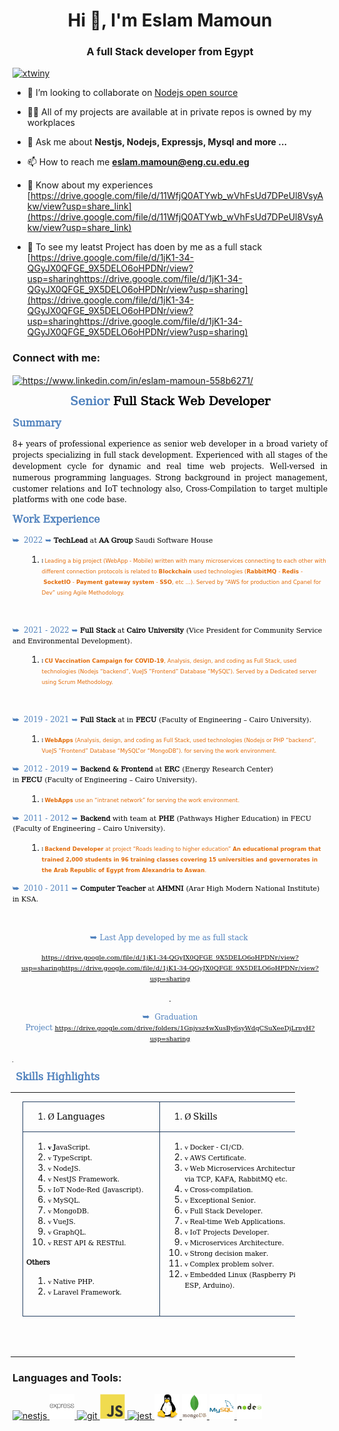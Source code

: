 

<h1 align="center">Hi 👋, I'm Eslam Mamoun</h1>
<h3 align="center">A full Stack developer from Egypt</h3>

<p align="left"> <a href="[https://github.com/ryo-ma/github-profile-trophy]"><img src="https://github-profile-trophy.vercel.app/?username=xtwiny" alt="xtwiny" /></a> </p>

- 👯 I’m looking to collaborate on [Nodejs open source](https://github.com/nodejs/node)

- 👨‍💻 All of my projects are available at in private repos is owned by my workplaces

- 💬 Ask me about **Nestjs, Nodejs, Expressjs, Mysql and more ...**

- 📫 How to reach me **eslam.mamoun@eng.cu.edu.eg**

- 📄 Know about my experiences [https://drive.google.com/file/d/11WfjQ0ATYwb_wVhFsUd7DPeUl8VsyAkw/view?usp=share_link](https://drive.google.com/file/d/11WfjQ0ATYwb_wVhFsUd7DPeUl8VsyAkw/view?usp=share_link)

- 📄 To see my leatst Project has doen by me as a full stack [https://drive.google.com/file/d/1jK1-34-QGyJX0QFGE_9X5DELO6oHPDNr/view?usp=sharinghttps://drive.google.com/file/d/1jK1-34-QGyJX0QFGE_9X5DELO6oHPDNr/view?usp=sharing](https://drive.google.com/file/d/1jK1-34-QGyJX0QFGE_9X5DELO6oHPDNr/view?usp=sharinghttps://drive.google.com/file/d/1jK1-34-QGyJX0QFGE_9X5DELO6oHPDNr/view?usp=sharing)

<h3 align="left">Connect with me:</h3>
<p align="left">
<a href="https://www.linkedin.com/in/eslam-mamoun-558b6271/" target="_blank"><img align="center" src="https://raw.githubusercontent.com/rahuldkjain/github-profile-readme-generator/master/src/images/icons/Social/linked-in-alt.svg" alt="https://www.linkedin.com/in/eslam-mamoun-558b6271/" height="30" width="40" /></a>
</p>


<p style="text-align:center;"><strong><span style="font-family:'DejaVu Math TeX Gyre';color:rgb(79,129,189);font-weight:bold;font-size:19px;">Senior&nbsp;</span></strong><strong><span style="font-family:'DejaVu Math TeX Gyre';color:rgb(0,0,0);font-weight:bold;font-size:19px;">Full Stack Web Developer</span></strong></p>
<p style="text-align:left;"><strong><span style="font-family:'DejaVu Math TeX Gyre';color:rgb(79,129,189);font-weight:bold;font-size:16px;">Summary</span></strong></p>
<p style="text-align:justify;line-height:120%;"><span style="font-family:'DejaVu Math TeX Gyre';color:rgb(0,0,0);font-size:12px;">8+ years of professional experience as senior web developer in a broad variety of projects specializing in full stack</span><span style="font-family:'DejaVu Math TeX Gyre';color:rgb(0,0,0);font-size:12px;">&nbsp;</span><span style="font-family:'DejaVu Math TeX Gyre';color:rgb(0,0,0);font-size:12px;">development. Experienced with all stages of the development cycle for dynamic and real time web projects. Well-versed in numerous programming languages. Strong background in project management, customer relations and IoT technology also, Cross-Compilation to target multiple platforms with one code base</span><span style="font-family:'DejaVu Math TeX Gyre';color:rgb(0,0,0);font-size:12px;">.</span></p>
<p style="text-align:left;"><strong><span style="font-family:'DejaVu Math TeX Gyre';color:rgb(79,129,189);font-weight:bold;font-size:16px;">Work Experience</span></strong></p>
<p style="margin-left:0.0000pt;text-indent:0.0000pt;line-height:120%;"><span style="font-family:FreeSerif;line-height:120%;color:rgb(79,129,189);font-size:12px;">➥&nbsp;</span><span style="font-family:'DejaVu Math TeX Gyre';line-height:120%;color:rgb(79,129,189);font-size:12px;">&nbsp;2022&nbsp;</span><span style="font-family:'DejaVu Math TeX Gyre';line-height:120%;color:rgb(79,129,189);font-size:12px;">➥</span><span style="font-family:'DejaVu Math TeX Gyre';line-height:120%;color:rgb(79,129,189);font-size:11px;">&nbsp;</span><strong><span style="font-family:'DejaVu Math TeX Gyre';line-height:120%;color:rgb(0,0,0);font-size:11px;">TechLead&nbsp;</span></strong><span style="font-family:'DejaVu Math TeX Gyre';line-height:120%;color:rgb(0,0,0);font-size:11px;">at&nbsp;</span><strong><span style="font-family:'DejaVu Math TeX Gyre';line-height:120%;color:rgb(0,0,0);font-size:11px;">AA Group</span></strong><span style="font-family:'DejaVu Math TeX Gyre';line-height:120%;color:rgb(0,0,0);font-size:11px;">&nbsp;Saudi Software House</span></p>
<ul style="list-style-type: undefined;margin-left:23px;">
    <li><span style="font-family:Wingdings;font-size:6.5000pt;">l&nbsp;</span><span style="line-height:120%;color:rgb(227,108,9);font-family:'DejaVu Sans';font-size:6.5000pt;color:rgb(227,108,9);">Leading a big project (WebApp - Mobile) written with many microservices connecting to each other with different connection protocols is related to&nbsp;</span><strong><span style="line-height:120%;color:rgb(227,108,9);font-family:'DejaVu Sans';font-size:6.5000pt;color:rgb(227,108,9);">Blockchain&nbsp;</span></strong><span style="line-height:120%;color:rgb(227,108,9);font-family:'DejaVu Sans';font-size:6.5000pt;color:rgb(227,108,9);">used technologies (</span><strong><span style="line-height:120%;color:rgb(227,108,9);font-family:'DejaVu Sans';font-size:6.5000pt;color:rgb(227,108,9);">RabbitMQ&nbsp;</span></strong><span style="line-height:120%;color:rgb(227,108,9);font-family:'DejaVu Sans';font-size:6.5000pt;color:rgb(227,108,9);">-&nbsp;</span><strong><span style="line-height:120%;color:rgb(227,108,9);font-family:'DejaVu Sans';font-size:6.5000pt;color:rgb(227,108,9);">Redis&nbsp;</span></strong><span style="line-height:120%;color:rgb(227,108,9);font-family:'DejaVu Sans';font-size:6.5000pt;color:rgb(227,108,9);">-&nbsp;</span><strong><span style="line-height:120%;color:rgb(227,108,9);font-family:'DejaVu Sans';font-size:6.5000pt;color:rgb(227,108,9);">SocketIO&nbsp;</span></strong><span style="line-height:120%;color:rgb(227,108,9);font-family:'DejaVu Sans';font-size:6.5000pt;color:rgb(227,108,9);">-&nbsp;</span><strong><span style="line-height:120%;color:rgb(227,108,9);font-family:'DejaVu Sans';font-size:6.5000pt;color:rgb(227,108,9);">Payment gateway system&nbsp;</span></strong><span style="line-height:120%;color:rgb(227,108,9);font-family:'DejaVu Sans';font-size:6.5000pt;color:rgb(227,108,9);">-&nbsp;</span><strong><span style="line-height:120%;color:rgb(227,108,9);font-family:'DejaVu Sans';font-size:6.5000pt;color:rgb(227,108,9);">SSO</span></strong><span style="line-height:120%;color:rgb(227,108,9);font-family:'DejaVu Sans';font-size:6.5000pt;color:rgb(227,108,9);">, etc ...). Served by &ldquo;AWS for production and Cpanel for Dev&rdquo; using Agile Methodology.</span></li>
</ul>
<p style="line-height:120%;"><span style="font-family:'DejaVu Sans';line-height:120%;color:rgb(227,108,9);font-size:3px;">&nbsp;</span></p>
<p style="margin-left:0.0000pt;text-indent:0.0000pt;line-height:120%;"><span style="font-family:FreeSerif;line-height:120%;color:rgb(79,129,189);font-size:12px;">➥&nbsp;</span><span style="font-family:'DejaVu Math TeX Gyre';line-height:120%;color:rgb(79,129,189);font-size:12px;">&nbsp;2021 - 2022&nbsp;</span><span style="font-family:'DejaVu Math TeX Gyre';line-height:120%;color:rgb(79,129,189);font-size:12px;">➥</span><span style="font-family:'DejaVu Math TeX Gyre';line-height:120%;color:rgb(79,129,189);font-size:11px;">&nbsp;</span><strong><span style="font-family:'DejaVu Math TeX Gyre';line-height:120%;color:rgb(0,0,0);font-size:11px;">Full Stack&nbsp;</span></strong><span style="font-family:'DejaVu Math TeX Gyre';line-height:120%;color:rgb(0,0,0);font-size:11px;">at&nbsp;</span><strong><span style="font-family:'DejaVu Math TeX Gyre';line-height:120%;color:rgb(0,0,0);font-size:11px;">Cairo University</span></strong><span style="font-family:'DejaVu Math TeX Gyre';line-height:120%;color:rgb(0,0,0);font-size:11px;">&nbsp;(Vice President for Community Service and Environmental Development).</span></p>
<ul style="list-style-type: undefined;margin-left:23px;">
    <li><span style="font-family:Wingdings;font-size:6.5000pt;">l&nbsp;</span><strong><span style="line-height:120%;color:rgb(227,108,9);font-family:'DejaVu Sans';font-size:6.5000pt;color:rgb(227,108,9);">CU Vaccination Campaign for COVID-19</span></strong><span style="line-height:120%;color:rgb(227,108,9);font-family:'DejaVu Sans';font-size:6.5000pt;color:rgb(227,108,9);">, Analysis, design, and coding as Full Stack, used technologies (Nodejs &ldquo;backend&rdquo;, VueJS &rdquo;Frontend&rdquo; Database &ldquo;MySQL&rdquo;). Served by a Dedicated server using Scrum Methodology.</span></li>
</ul>
<p style="line-height:120%;"><span style="font-family:'DejaVu Sans';line-height:120%;color:rgb(227,108,9);font-size:3px;">&nbsp;</span></p>
<p style="margin-left:0.0000pt;text-indent:0.0000pt;line-height:120%;"><span style="font-family:FreeSerif;line-height:120%;color:rgb(79,129,189);font-size:12px;">➥&nbsp;</span><span style="font-family:'DejaVu Math TeX Gyre';line-height:120%;color:rgb(79,129,189);font-size:12px;">&nbsp;2019 - 2021&nbsp;</span><span style="font-family:'DejaVu Math TeX Gyre';line-height:120%;color:rgb(79,129,189);font-size:12px;">➥&nbsp;</span><strong><span style="font-family:'DejaVu Math TeX Gyre';line-height:120%;color:rgb(0,0,0);font-size:11px;">Full Stack</span></strong><span style="font-family:'DejaVu Math TeX Gyre';line-height:120%;color:rgb(0,0,0);font-size:11px;">&nbsp;at in&nbsp;</span><strong><span style="font-family:'DejaVu Math TeX Gyre';line-height:120%;color:rgb(0,0,0);font-size:11px;">FECU</span></strong><span style="font-family:'DejaVu Math TeX Gyre';line-height:120%;color:rgb(0,0,0);font-size:11px;">&nbsp;(Faculty of Engineering &ndash; Cairo University).</span></p>
<ul style="list-style-type: undefined;margin-left:23px;">
    <li><span style="font-family:Wingdings;font-size:6.5000pt;">l&nbsp;</span><strong><span style="line-height:120%;color:rgb(227,108,9);font-family:'DejaVu Sans';font-size:6.5000pt;color:rgb(227,108,9);">WebApps</span></strong><span style="line-height:120%;color:rgb(227,108,9);font-family:'DejaVu Sans';font-size:6.5000pt;color:rgb(227,108,9);">&nbsp;(Analysis, design, and coding as Full Stack, used technologies (Nodejs or PHP &ldquo;backend&rdquo;, VueJS &rdquo;Frontend&rdquo; Database &ldquo;MySQL&rdquo;or &ldquo;MongoDB&rdquo;). for serving the work environment.</span></li>
</ul>
<p style="margin-left:0.0000pt;text-indent:0.0000pt;line-height:120%;"><span style="font-family:FreeSerif;line-height:120%;color:rgb(79,129,189);font-size:12px;">➥&nbsp;</span><span style="font-family:'DejaVu Math TeX Gyre';line-height:120%;color:rgb(79,129,189);font-size:12px;">&nbsp;2012 - 2019&nbsp;</span><span style="font-family:'DejaVu Math TeX Gyre';line-height:120%;color:rgb(79,129,189);font-size:12px;">➥&nbsp;</span><strong><span style="font-family:'DejaVu Math TeX Gyre';line-height:120%;color:rgb(0,0,0);font-size:11px;">Backend &amp; Frontend</span></strong><span style="font-family:'DejaVu Math TeX Gyre';line-height:120%;color:rgb(0,0,0);font-size:11px;">&nbsp;at&nbsp;</span><strong><span style="font-family:'DejaVu Math TeX Gyre';line-height:120%;color:rgb(0,0,0);font-size:11px;">ERC</span></strong><span style="font-family:'DejaVu Math TeX Gyre';line-height:120%;color:rgb(0,0,0);font-size:11px;">&nbsp;(Energy Research Center) in&nbsp;</span><strong><span style="font-family:'DejaVu Math TeX Gyre';line-height:120%;color:rgb(0,0,0);font-size:11px;">FECU</span></strong><span style="font-family:'DejaVu Math TeX Gyre';line-height:120%;color:rgb(0,0,0);font-size:11px;">&nbsp;(Faculty of Engineering &ndash; Cairo University).</span></p>
<ul style="list-style-type: undefined;margin-left:23px;">
    <li><span style="font-family:Wingdings;font-size:6.5000pt;">l&nbsp;</span><strong><span style="line-height:120%;color:rgb(227,108,9);font-family:'DejaVu Sans';font-size:6.5000pt;color:rgb(227,108,9);">WebApps</span></strong><span style="line-height:120%;color:rgb(227,108,9);font-family:'DejaVu Sans';font-size:6.5000pt;color:rgb(227,108,9);">&nbsp;use an &ldquo;intranet network&rdquo; for serving the work environment.</span></li>
</ul>
<p style="margin-left:0.0000pt;text-indent:0.0000pt;line-height:120%;"><span style="font-family:FreeSerif;line-height:120%;color:rgb(79,129,189);font-size:12px;">➥&nbsp;</span><span style="font-family:'DejaVu Math TeX Gyre';line-height:120%;color:rgb(79,129,189);font-size:12px;">&nbsp;2011 - 2012&nbsp;</span><span style="font-family:'DejaVu Math TeX Gyre';line-height:120%;color:rgb(79,129,189);font-size:12px;">➥&nbsp;</span><strong><span style="font-family:'DejaVu Math TeX Gyre';line-height:120%;color:rgb(0,0,0);font-size:11px;">Backend</span></strong><span style="font-family:'DejaVu Math TeX Gyre';line-height:120%;color:rgb(0,0,0);font-size:11px;">&nbsp;with team at&nbsp;</span><strong><span style="font-family:'DejaVu Math TeX Gyre';line-height:120%;color:rgb(0,0,0);font-size:11px;">PHE</span></strong><span style="font-family:'DejaVu Math TeX Gyre';line-height:120%;color:rgb(0,0,0);font-size:11px;">&nbsp;(Pathways Higher Education) in FECU (Faculty of Engineering &ndash; Cairo University).</span></p>
<ul style="list-style-type: undefined;margin-left:23px;">
    <li><span style="font-family:Wingdings;font-size:6.5000pt;">l&nbsp;</span><strong><span style="line-height:120%;color:rgb(227,108,9);font-family:'DejaVu Sans';font-size:6.5000pt;color:rgb(227,108,9);">Backend Developer&nbsp;</span></strong><span style="line-height:120%;color:rgb(227,108,9);font-family:'DejaVu Sans';font-size:6.5000pt;color:rgb(227,108,9);">at project &ldquo;Roads leading to higher education&rdquo;</span><span dir="RTL" style="line-height:120%;color:rgb(227,108,9);font-family:'DejaVu Sans';font-size:6.5000pt;color:rgb(227,108,9);">&nbsp;</span><strong><span dir="RTL" style="line-height:120%;color:rgb(227,108,9);font-family:'DejaVu Sans';font-size:6.5000pt;color:rgb(227,108,9);">An educational program that trained 2,000 students in 96 training classes covering 15 universities and governorates in the Arab Republic of Egypt from Alexandria to Aswan</span></strong><span style="line-height:120%;color:rgb(227,108,9);font-family:'DejaVu Sans';font-size:6.5000pt;color:rgb(227,108,9);">.</span></li>
</ul>
<p style="margin-left:0.0000pt;text-indent:0.0000pt;line-height:120%;"><span style="font-family:FreeSerif;line-height:120%;color:rgb(79,129,189);font-size:12px;">➥&nbsp;</span><span style="font-family:'DejaVu Math TeX Gyre';line-height:120%;color:rgb(79,129,189);font-size:12px;">&nbsp;2010 - 2011&nbsp;</span><span style="font-family:'DejaVu Math TeX Gyre';line-height:120%;color:rgb(79,129,189);font-size:12px;">➥&nbsp;</span><strong><span style="font-family:'DejaVu Math TeX Gyre';line-height:120%;color:rgb(0,0,0);font-size:11px;">Computer Teacher</span></strong><span style="font-family:'DejaVu Math TeX Gyre';line-height:120%;color:rgb(0,0,0);font-size:11px;">&nbsp;at&nbsp;</span><strong><span style="font-family:'DejaVu Math TeX Gyre';line-height:120%;color:rgb(0,0,0);font-size:11px;">AHMNI</span></strong><span style="font-family:'DejaVu Math TeX Gyre';line-height:120%;color:rgb(0,0,0);font-size:11px;">&nbsp;(Arar High Modern National Institute) in KSA.</span></p>
<p style="margin-left:0.0000pt;text-indent:0.0000pt;line-height:120%;"><span style="font-family:'DejaVu Math TeX Gyre';line-height:120%;color:rgb(0,0,0);font-size:5px;">&nbsp;</span></p>
<p style="margin-left:0.0000pt;text-indent:0.0000pt;text-align:center;line-height:120%;"><span style="font-family:'DejaVu Math TeX Gyre';color:rgb(79,129,189);font-size:14px;">➥</span><span style="font-family:'DejaVu Math TeX Gyre';line-height:120%;color:rgb(255,0,0);font-size:13px;">&nbsp;</span><span style="font-family:'DejaVu Math TeX Gyre';line-height:120%;color:rgb(79,129,189);font-size:12px;">Last App developed by me</span><span style="font-family:'DejaVu Math TeX Gyre';line-height:120%;color:rgb(79,129,189);font-size:12px;">&nbsp;as full stack&nbsp;</span></p>
<p style="margin-left:0.0000pt;text-indent:0.0000pt;text-align:center;line-height:120%;"><a href="https://drive.google.com/file/d/1jK1-34-QGyJX0QFGE_9X5DELO6oHPDNr/view?usp=sharinghttps://drive.google.com/file/d/1jK1-34-QGyJX0QFGE_9X5DELO6oHPDNr/view?usp=sharing"><u><span style="font-family:'DejaVu Math TeX Gyre';line-height:120%;color:rgb(0,0,0);text-decoration:underline;font-size:10px;">https://drive.google.com/file/d/1jK1-34-QGyJX0QFGE_9X5DELO6oHPDNr/view?usp=sharinghttps://drive.google.com/file/d/1jK1-34-QGyJX0QFGE_9X5DELO6oHPDNr/view?usp=sharing</span></u></a></p>
<p style="margin-left:0.0000pt;text-indent:0.0000pt;text-align:center;line-height:120%;"><u><span style="font-family:'DejaVu Math TeX Gyre';line-height:120%;color:rgb(0,0,0);text-decoration:underline;font-size:4px;">&nbsp;</span></u></p>
<p style="margin-left:0.0000pt;text-indent:0.0000pt;text-align:center;line-height:120%;"><span style="font-family:'DejaVu Math TeX Gyre';color:rgb(79,129,189);font-size:14px;">➥</span><span style="font-family:'DejaVu Math TeX Gyre';line-height:120%;color:rgb(255,0,0);font-size:13px;">&nbsp;</span><span style="font-family:'DejaVu Math TeX Gyre';line-height:120%;color:rgb(79,129,189);font-size:12px;">&nbsp;</span><span style="font-family:'DejaVu Math TeX Gyre';line-height:120%;color:rgb(79,129,189);font-size:12px;">Graduation Project</span><span style="font-family:'DejaVu Math TeX Gyre';line-height:120%;color:rgb(79,129,189);font-size:12px;">&nbsp;</span><a href="https://drive.google.com/drive/folders/1Gnjvsz4wXusBy6syWdqCSuXeeDjLrnyH?usp=sharing"><u><span style="font-family:'DejaVu Math TeX Gyre';line-height:120%;color:rgb(0,0,0);text-decoration:underline;font-size:10px;">https://drive.google.com/drive/folders/1Gnjvsz4wXusBy6syWdqCSuXeeDjLrnyH?usp=sharing</span></u></a></p>
<p style="margin-left:0.0000pt;text-indent:0.0000pt;"><u><span style="font-family:'DejaVu Math TeX Gyre';color:rgb(0,0,0);text-decoration:underline;font-size:3px;">&nbsp;</span></u></p>
<p style="text-align:left;"><strong><span style="font-family:'DejaVu Math TeX Gyre';color:rgb(112,173,71);font-weight:bold;font-size:16px;">&nbsp;</span></strong><strong><span style="font-family:'DejaVu Math TeX Gyre';color:rgb(79,129,189);font-weight:bold;font-size:16px;">Skills Highlights</span></strong></p>
<table style="border-collapse:collapse;width:341.3000pt;margin-left:-2.0000pt;border:none;">
    <tbody>
        <tr>
            <td style="width: 341.3pt;padding: 0pt 5.4pt 0pt 7.4pt;border-width: initial;border-style: none;border-color: initial;vertical-align: top;">
                <table style="border-collapse:collapse;width:345.7500pt;margin-left:6.7500pt;margin-right:6.7500pt;border:none;">
                    <tbody>
                        <tr>
                            <td style="width:162.8000pt;padding:0.0000pt 5.4000pt 0.0000pt 3.6500pt ;border-left:1.0000pt solid rgb(36,64,97);border-right:1.0000pt solid rgb(36,64,97);border-top:1.0000pt solid rgb(36,64,97);border-bottom:1.0000pt solid rgb(36,64,97);">
                                <ul style="list-style-type: undefined;margin-left:10.899999999999999px;">
                                    <li><span style="font-family:Wingdings;color:rgb(0,0,0);font-size:10.5000pt;color:rgb(0,0,0);">&Oslash;&nbsp;</span><span style="font-family:'DejaVu Math TeX Gyre';color:rgb(0,0,0);font-size:10.5000pt;color:rgb(0,0,0);">Languages</span></li>
                                </ul>
                            </td>
                            <td style="width:182.9500pt;padding:0.0000pt 5.4000pt 0.0000pt 3.6500pt ;border-left:none;border-right:1.0000pt solid rgb(36,64,97);border-top:1.0000pt solid rgb(36,64,97);border-bottom:1.0000pt solid rgb(36,64,97);">
                                <ul style="list-style-type: undefined;margin-left:10.899999999999999px;">
                                    <li><span style="font-family:Wingdings;color:rgb(0,0,0);font-size:10.5000pt;color:rgb(0,0,0);">&Oslash;&nbsp;</span><span style="font-family:'DejaVu Math TeX Gyre';color:rgb(0,0,0);font-size:10.5000pt;color:rgb(0,0,0);">Skills</span></li>
                                </ul>
                            </td>
                        </tr>
                        <tr>
                            <td style="width: 162.8pt;padding: 0pt 5.4pt 0pt 3.65pt;border-left: 1pt solid rgb(36, 64, 97);border-right: 1pt solid rgb(36, 64, 97);border-top: none;border-bottom: 1pt solid rgb(36, 64, 97);vertical-align: top;">
                                <ul style="list-style-type: undefined;margin-left:11px;">
                                    <li><span style="font-family:Wingdings;font-size:8.0000pt;color:rgb(0,0,10);font-weight:bold;font-size:11px;">v&nbsp;</span><strong><span style="font-family:'DejaVu Math TeX Gyre';color:rgb(0,0,10);font-size:8.0000pt;color:rgb(0,0,10);">J</span></strong><span style="font-family:'DejaVu Math TeX Gyre';color:rgb(0,0,0);font-size:8.0000pt;color:rgb(0,0,0);">avaScript.</span></li>
                                    <li><span style="font-family:Wingdings;font-size:8.0000pt;color:rgb(0,0,0);font-size:11px;">v&nbsp;</span><span style="font-family:'DejaVu Math TeX Gyre';color:rgb(0,0,0);font-size:8.0000pt;color:rgb(0,0,0);">TypeScript.</span></li>
                                    <li><span style="font-family:Wingdings;font-size:8.0000pt;color:rgb(0,0,0);font-size:11px;">v&nbsp;</span><span style="font-family:'DejaVu Math TeX Gyre';color:rgb(0,0,0);font-size:8.0000pt;color:rgb(0,0,0);">NodeJS.</span></li>
                                    <li><span style="font-family:Wingdings;font-size:8.0000pt;color:rgb(0,0,0);font-size:11px;">v&nbsp;</span><span style="font-family:'DejaVu Math TeX Gyre';color:rgb(0,0,0);font-size:8.0000pt;color:rgb(0,0,0);">NestJS Framework.</span></li>
                                    <li><span style="font-family:Wingdings;font-size:8.0000pt;color:rgb(0,0,0);font-size:11px;">v&nbsp;</span><span style="font-family:'DejaVu Math TeX Gyre';color:rgb(0,0,0);font-size:8.0000pt;color:rgb(0,0,0);">IoT Node-Red (Javascript).</span></li>
                                    <li><span style="font-family:Wingdings;font-size:8.0000pt;color:rgb(0,0,0);font-size:11px;">v&nbsp;</span><span style="font-family:'DejaVu Math TeX Gyre';color:rgb(0,0,0);font-size:8.0000pt;color:rgb(0,0,0);">MySQL.</span></li>
                                    <li><span style="font-family:Wingdings;font-size:8.0000pt;color:rgb(0,0,0);font-size:11px;">v&nbsp;</span><span style="font-family:'DejaVu Math TeX Gyre';color:rgb(0,0,0);font-size:8.0000pt;color:rgb(0,0,0);">MongoDB.</span></li>
                                    <li><span style="font-family:Wingdings;font-size:8.0000pt;color:rgb(0,0,0);font-size:11px;">v&nbsp;</span><span style="font-family:'DejaVu Math TeX Gyre';color:rgb(0,0,0);font-size:8.0000pt;color:rgb(0,0,0);">VueJS.</span></li>
                                    <li><span style="font-family:Wingdings;font-size:8.0000pt;color:rgb(0,0,0);font-size:11px;">v&nbsp;</span><span style="font-family:'DejaVu Math TeX Gyre';color:rgb(0,0,0);font-size:8.0000pt;color:rgb(0,0,0);">GraphQL.</span></li>
                                    <li><span style="font-family:Wingdings;font-size:8.0000pt;color:rgb(0,0,0);font-size:11px;">v&nbsp;</span><span style="font-family:'DejaVu Math TeX Gyre';color:rgb(0,0,0);font-size:8.0000pt;color:rgb(0,0,0);">REST API &amp; RESTful.</span></li>
                                </ul>
                                <p style="text-align:left;"><strong><span style="font-family:'DejaVu Math TeX Gyre';color:rgb(0,0,0);font-weight:bold;font-size:11px;">Others</span></strong></p>
                                <ul style="list-style-type: undefined;margin-left:11px;">
                                    <li><span style="font-family:Wingdings;font-size:8.0000pt;color:rgb(0,0,0);font-size:11px;">v&nbsp;</span><span style="font-family:'DejaVu Math TeX Gyre';color:rgb(0,0,0);font-size:8.0000pt;color:rgb(0,0,0);">Native PHP.</span></li>
                                    <li><span style="font-family:Wingdings;font-size:8.0000pt;color:rgb(0,0,0);font-size:11px;">v&nbsp;</span><span style="font-family:'DejaVu Math TeX Gyre';color:rgb(0,0,0);font-size:8.0000pt;color:rgb(0,0,0);">Laravel Framework.&nbsp;</span></li>
                                </ul>
                                <p style="margin-bottom:0.0000pt;text-indent:0.0000pt;"><strong><span style="font-family:'DejaVu Math TeX Gyre';color:rgb(0,0,10);font-weight:bold;font-size:11px;">&nbsp;</span></strong></p>
                            </td>
                            <td style="width: 182.95pt;padding: 0pt 5.4pt 0pt 3.65pt;border-left: none;border-right: 1pt solid rgb(36, 64, 97);border-top: none;border-bottom: 1pt solid rgb(36, 64, 97);vertical-align: top;">
                                <ul style="list-style-type: undefined;margin-left:10.899999999999999px;">
                                    <li><span style="font-family:Wingdings;font-size:8.0000pt;color:rgb(0,0,0);font-size:11px;">v&nbsp;</span><span style="font-family:'DejaVu Math TeX Gyre';color:rgb(0,0,0);font-size:8.0000pt;color:rgb(0,0,0);">Docker - CI/CD.</span></li>
                                    <li><span style="font-family:Wingdings;font-size:8.0000pt;color:rgb(0,0,0);font-size:11px;">v&nbsp;</span><span style="font-family:'DejaVu Math TeX Gyre';color:rgb(0,0,0);font-size:8.0000pt;color:rgb(0,0,0);">AWS Certificate.</span></li>
                                    <li><span style="font-family:Wingdings;font-size:8.0000pt;color:rgb(0,0,0);font-size:11px;">v&nbsp;</span><span style="font-family:'DejaVu Math TeX Gyre';color:rgb(0,0,0);font-size:8.0000pt;color:rgb(0,0,0);">Web Microservices Architecture via TCP, KAFA, RabbitMQ etc.</span></li>
                                    <li><span style="font-family:Wingdings;font-size:8.0000pt;color:rgb(0,0,0);font-size:11px;">v&nbsp;</span><span style="font-family:'DejaVu Math TeX Gyre';color:rgb(0,0,0);font-size:8.0000pt;color:rgb(0,0,0);">Cross-compilation.</span></li>
                                    <li><span style="font-family:Wingdings;font-size:8.0000pt;color:rgb(0,0,0);font-size:11px;">v&nbsp;</span><span style="font-family:'DejaVu Math TeX Gyre';color:rgb(0,0,0);font-size:8.0000pt;color:rgb(0,0,0);">Exceptional Senior.</span></li>
                                    <li><span style="font-family:Wingdings;font-size:8.0000pt;color:rgb(0,0,0);font-size:11px;">v&nbsp;</span><span style="font-family:'DejaVu Math TeX Gyre';color:rgb(0,0,0);font-size:8.0000pt;color:rgb(0,0,0);">Full Stack Developer.</span></li>
                                    <li><span style="font-family:Wingdings;font-size:8.0000pt;color:rgb(0,0,0);font-size:11px;">v&nbsp;</span><span style="font-family:'DejaVu Math TeX Gyre';color:rgb(0,0,0);font-size:8.0000pt;color:rgb(0,0,0);">Real-time Web Applications.</span></li>
                                    <li><span style="font-family:Wingdings;font-size:8.0000pt;color:rgb(0,0,0);font-size:11px;">v&nbsp;</span><span style="font-family:'DejaVu Math TeX Gyre';color:rgb(0,0,0);font-size:8.0000pt;color:rgb(0,0,0);">IoT Projects Developer.</span></li>
                                    <li><span style="font-family:Wingdings;font-size:8.0000pt;color:rgb(0,0,0);font-size:11px;">v&nbsp;</span><span style="font-family:'DejaVu Math TeX Gyre';color:rgb(0,0,0);font-size:8.0000pt;color:rgb(0,0,0);">Microservices Architecture.</span></li>
                                    <li><span style="font-family:Wingdings;font-size:8.0000pt;color:rgb(0,0,0);font-size:11px;">v&nbsp;</span><span style="font-family:'DejaVu Math TeX Gyre';color:rgb(0,0,0);font-size:8.0000pt;color:rgb(0,0,0);">Strong decision maker.</span></li>
                                    <li><span style="font-family:Wingdings;font-size:8.0000pt;color:rgb(0,0,0);font-size:11px;">v&nbsp;</span><span style="font-family:'DejaVu Math TeX Gyre';color:rgb(0,0,0);font-size:8.0000pt;color:rgb(0,0,0);">Complex problem solver.</span></li>
                                    <li><span style="font-family:Wingdings;font-size:8.0000pt;color:rgb(0,0,0);font-size:11px;">v&nbsp;</span><span style="font-family:'DejaVu Math TeX Gyre';color:rgb(0,0,0);font-size:8.0000pt;color:rgb(0,0,0);">Embedded Linux (Raspberry Pi, ESP, Arduino).</span></li>
                                </ul>
                            </td>
                        </tr>
                    </tbody>
                </table>
                <p style="margin-bottom:0.0000pt;"><span style="font-family:'DejaVu Math TeX Gyre';color:rgb(0,0,10);font-size:13px;">&nbsp;</span></p>
                <p style="margin-bottom:0.0000pt;"><br></p>
            </td>
        </tr>
    </tbody>
</table>



<h3 align="left">Languages and Tools:</h3>
<p align="left">
<a href="https://nestjs.com/" target="_blank" rel="noreferrer">
<img src="https://www.vectorlogo.zone/logos/nestjs/nestjs-ar21.svg" alt="nestjs" width="40" height="40"/>
</a>
<a href="https://expressjs.com" target="_blank" rel="noreferrer"> <img src="https://raw.githubusercontent.com/devicons/devicon/master/icons/express/express-original-wordmark.svg" alt="express" width="40" height="40"/> </a> <a href="https://git-scm.com/" target="_blank" rel="noreferrer"> <img src="https://www.vectorlogo.zone/logos/git-scm/git-scm-icon.svg" alt="git" width="40" height="40"/> </a> <a href="https://developer.mozilla.org/en-US/docs/Web/JavaScript" target="_blank" rel="noreferrer"> <img src="https://raw.githubusercontent.com/devicons/devicon/master/icons/javascript/javascript-original.svg" alt="javascript" width="40" height="40"/> </a> <a href="https://jestjs.io" target="_blank" rel="noreferrer"> <img src="https://www.vectorlogo.zone/logos/jestjsio/jestjsio-icon.svg" alt="jest" width="40" height="40"/> </a> <a href="https://www.linux.org/" target="_blank" rel="noreferrer"> <img src="https://raw.githubusercontent.com/devicons/devicon/master/icons/linux/linux-original.svg" alt="linux" width="40" height="40"/> </a> <a href="https://www.mongodb.com/" target="_blank" rel="noreferrer"> <img src="https://raw.githubusercontent.com/devicons/devicon/master/icons/mongodb/mongodb-original-wordmark.svg" alt="mongodb" width="40" height="40"/> </a> <a href="https://www.mysql.com/" target="_blank" rel="noreferrer"> <img src="https://raw.githubusercontent.com/devicons/devicon/master/icons/mysql/mysql-original-wordmark.svg" alt="mysql" width="40" height="40"/> </a> <a href="https://nodejs.org" target="_blank" rel="noreferrer"> <img src="https://raw.githubusercontent.com/devicons/devicon/master/icons/nodejs/nodejs-original-wordmark.svg" alt="nodejs" width="40" height="40"/> </a></p>


